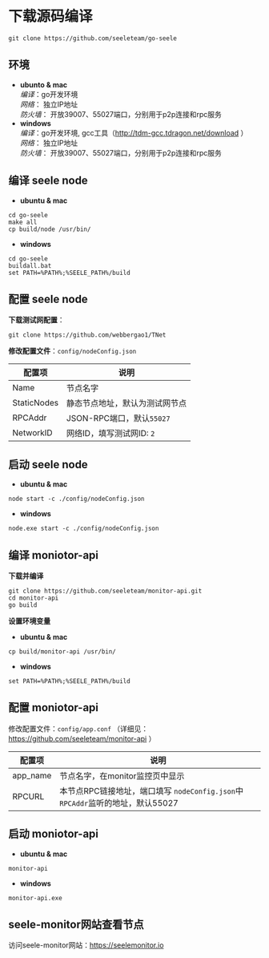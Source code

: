 # 下载源码编译
```
git clone https://github.com/seeleteam/go-seele
```

## 环境
- **ubunto & mac**  
*编译*：go开发环境  
*网络*： 独立IP地址  
*防火墙*：  开放39007、55027端口，分别用于p2p连接和rpc服务
- **windows**  
*编译*：go开发环境,    gcc工具（http://tdm-gcc.tdragon.net/download ）  
*网络*： 独立IP地址  
*防火墙*： 开放39007、55027端口，分别用于p2p连接和rpc服务

## 编译 seele node
- **ubuntu & mac**
```
cd go-seele
make all
cp build/node /usr/bin/
```
- **windows**
```
cd go-seele
buildall.bat
set PATH=%PATH%;%SEELE_PATH%/build
```

## 配置 seele node
**下载测试网配置**：
```
git clone https://github.com/webbergao1/TNet
```
**修改配置文件**：`config/nodeConfig.json`

| 配置项 | 说明 |
| ----------- | --------- |
| Name  | 节点名字  |
|  StaticNodes  | 静态节点地址，默认为测试网节点  |
|  RPCAddr  | JSON-RPC端口，默认`55027` |
|  NetworkID  | 网络ID，填写测试网ID: `2`  |


## 启动 seele node
- **ubuntu & mac**  
```
node start -c ./config/nodeConfig.json
```
- **windows**  
```
node.exe start -c ./config/nodeConfig.json
```

## 编译 moniotor-api
**下载并编译**
```
git clone https://github.com/seeleteam/monitor-api.git
cd monitor-api
go build
```

**设置环境变量**  

- **ubuntu & mac** 
            
```
cp build/monitor-api /usr/bin/
```

- **windows**  

```
set PATH=%PATH%;%SEELE_PATH%/build
```


## 配置 moniotor-api

修改配置文件：`config/app.conf` （详细见： https://github.com/seeleteam/monitor-api ）


| 配置项 | 说明 |
| ----------- | --------- |
| app_name  | 节点名字，在monitor监控页中显示 |
| RPCURL  | 本节点RPC链接地址，端口填写 `nodeConfig.json`中`RPCAddr`监听的地址，默认55027


## 启动 moniotor-api

- **ubuntu & mac**

```
monitor-api
```

- **windows**

```
monitor-api.exe
```

## seele-monitor网站查看节点
访问seele-monitor网站：https://seelemonitor.io